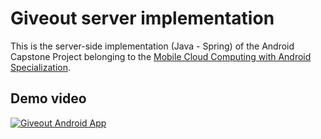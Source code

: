 # Giveout server implementation
This is the server-side implementation (Java - Spring) of the Android Capstone Project belonging to the [Mobile Cloud Computing with Android Specialization](https://www.coursera.org/specialization/mobilecloudcomputing2/36).

## Demo video

[![Giveout Android App](http://img.youtube.com/vi/NYBdNsH0-Ns/0.jpg)](https://www.youtube.com/watch?v=NYBdNsH0-Ns "Giveout Android App Demo")

